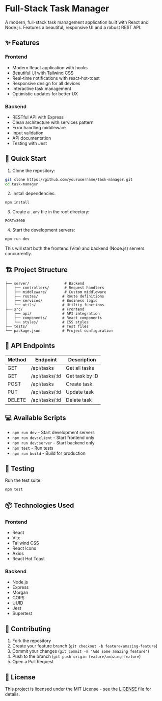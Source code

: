 # Full-Stack Task Manager

A modern, full-stack task management application built with React and Node.js. Features a beautiful, responsive UI and a robust REST API.

## ✨ Features

### Frontend
- Modern React application with hooks
- Beautiful UI with Tailwind CSS
- Real-time notifications with react-hot-toast
- Responsive design for all devices
- Interactive task management
- Optimistic updates for better UX

### Backend
- RESTful API with Express
- Clean architecture with services pattern
- Error handling middleware
- Input validation
- API documentation
- Testing with Jest

## 🚀 Quick Start

1. Clone the repository:
```bash
git clone https://github.com/yourusername/task-manager.git
cd task-manager
```

2. Install dependencies:
```bash
npm install
```

3. Create a `.env` file in the root directory:
```env
PORT=3000
```

4. Start the development servers:
```bash
npm run dev
```

This will start both the frontend (Vite) and backend (Node.js) servers concurrently.

## 🏗 Project Structure

```
├── server/                # Backend
│   ├── controllers/       # Request handlers
│   ├── middleware/        # Custom middleware
│   ├── routes/           # Route definitions
│   ├── services/         # Business logic
│   └── utils/            # Utility functions
├── src/                  # Frontend
│   ├── api/              # API integration
│   ├── components/       # React components
│   └── styles/           # CSS styles
├── tests/                # Test files
└── package.json          # Project configuration
```

## 🔄 API Endpoints

| Method | Endpoint         | Description      |
|--------|-----------------|------------------|
| GET    | /api/tasks      | Get all tasks    |
| GET    | /api/tasks/:id  | Get task by ID   |
| POST   | /api/tasks      | Create task      |
| PUT    | /api/tasks/:id  | Update task      |
| DELETE | /api/tasks/:id  | Delete task      |

## 💻 Available Scripts

- `npm run dev` - Start development servers
- `npm run dev:client` - Start frontend only
- `npm run dev:server` - Start backend only
- `npm test` - Run tests
- `npm run build` - Build for production

## 🧪 Testing

Run the test suite:
```bash
npm test
```

## 📦 Technologies Used

### Frontend
- React
- Vite
- Tailwind CSS
- React Icons
- Axios
- React Hot Toast

### Backend
- Node.js
- Express
- Morgan
- CORS
- UUID
- Jest
- Supertest

## 🤝 Contributing

1. Fork the repository
2. Create your feature branch (`git checkout -b feature/amazing-feature`)
3. Commit your changes (`git commit -m 'Add some amazing feature'`)
4. Push to the branch (`git push origin feature/amazing-feature`)
5. Open a Pull Request

## 📝 License

This project is licensed under the MIT License - see the [LICENSE](LICENSE) file for details.
